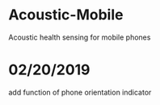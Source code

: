 # Acoustic-Mobile
Acoustic health sensing for mobile phones

# 02/20/2019
add function of phone orientation indicator
